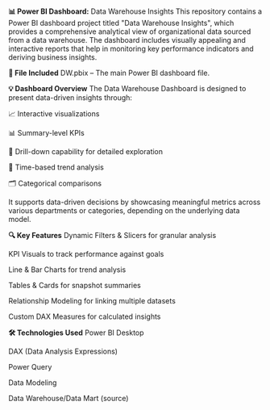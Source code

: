 **📊 Power BI Dashboard:**
Data Warehouse Insights
This repository contains a Power BI dashboard project titled "Data Warehouse Insights", which provides a comprehensive analytical view of organizational data sourced from a data warehouse. The dashboard includes visually appealing and interactive reports that help in monitoring key performance indicators and deriving business insights.

**🧾 File Included**
DW.pbix – The main Power BI dashboard file.

**💡 Dashboard Overview**
The Data Warehouse Dashboard is designed to present data-driven insights through:

📈 Interactive visualizations

📊 Summary-level KPIs

🧩 Drill-down capability for detailed exploration

📆 Time-based trend analysis

🗂️ Categorical comparisons

It supports data-driven decisions by showcasing meaningful metrics across various departments or categories, depending on the underlying data model.

**🔍 Key Features**
Dynamic Filters & Slicers for granular analysis

KPI Visuals to track performance against goals

Line & Bar Charts for trend analysis

Tables & Cards for snapshot summaries

Relationship Modeling for linking multiple datasets

Custom DAX Measures for calculated insights


**🛠️ Technologies Used**
Power BI Desktop

DAX (Data Analysis Expressions)

Power Query

Data Modeling

Data Warehouse/Data Mart (source)


